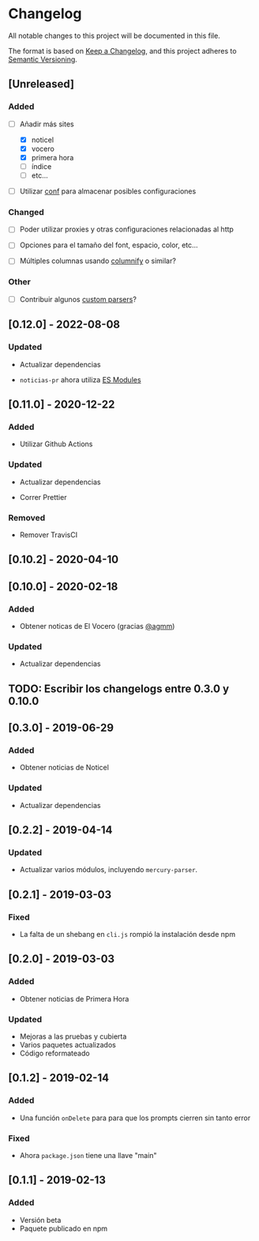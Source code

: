 # Changelog

All notable changes to this project will be documented in this file.

The format is based on [Keep a Changelog](https://keepachangelog.com/en/1.0.0/),
and this project adheres to [Semantic Versioning](https://semver.org/spec/v2.0.0.html).

## [Unreleased]

### Added

- [ ] Añadir más sites

  - [x] noticel
  - [x] vocero
  - [x] primera hora
  - [ ] índice
  - [ ] etc...

- [ ] Utilizar [conf](https://github.com/sindresorhus/conf) para almacenar posibles configuraciones

### Changed

- [ ] Poder utilizar proxies y otras configuraciones relacionadas al http

- [ ] Opciones para el tamaño del font, espacio, color, etc...

- [ ] Múltiples columnas usando [columnify](https://github.com/timoxley/columnify) o similar?

### Other

- [ ] Contribuir algunos [custom parsers](https://github.com/postlight/mercury-parser/tree/master/src/extractors/custom#custom-parsers)?

## [0.12.0] - 2022-08-08

### Updated
- Actualizar dependencias

- `noticias-pr` ahora utiliza [ES Modules](https://nodejs.org/api/esm.html#modules-ecmascript-modules)

## [0.11.0] - 2020-12-22

### Added
- Utilizar Github Actions

### Updated

- Actualizar dependencias

- Correr Prettier

### Removed

- Remover TravisCI


## [0.10.2] - 2020-04-10

###

## [0.10.0] - 2020-02-18

### Added
- Obtener noticas de El Vocero (gracias [@agmm](https://github.com/agmm))
### Updated

- Actualizar dependencias


## TODO: Escribir los changelogs entre 0.3.0 y 0.10.0

## [0.3.0] - 2019-06-29

### Added

- Obtener noticias de Noticel

### Updated

- Actualizar dependencias

## [0.2.2] - 2019-04-14

### Updated

- Actualizar varios módulos, incluyendo `mercury-parser`.

## [0.2.1] - 2019-03-03

### Fixed

- La falta de un shebang en `cli.js` rompió la instalación desde npm

## [0.2.0] - 2019-03-03

### Added

- Obtener noticias de Primera Hora

### Updated

- Mejoras a las pruebas y cubierta
- Varios paquetes actualizados
- Código reformateado

## [0.1.2] - 2019-02-14

### Added

- Una función `onDelete` para para que los prompts cierren sin tanto error

### Fixed

- Ahora `package.json` tiene una llave "main"

## [0.1.1] - 2019-02-13

### Added

- Versión beta
- Paquete publicado en npm
